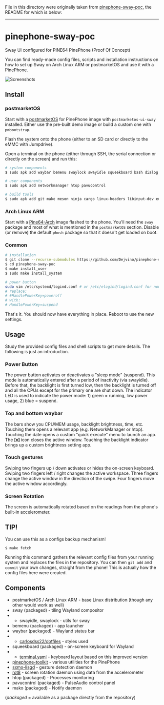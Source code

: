 
File in this directory were originally taken from [pinephone-sway-poc](https://github.com/Dejvino/pinephone-sway-poc), the README for which is below:

----


# pinephone-sway-poc
Sway UI configured for PINE64 PinePhone (Proof Of Concept)

You can find ready-made config files, scripts and installation instructions on how to set up Sway on Arch Linux ARM or postmarketOS and use it with a PinePhone.

![Screenshots](./screenshots.png)

## Install
### postmarketOS
Start with a [postmarketOS](https://wiki.postmarketos.org/wiki/PINE64_PinePhone_(pine64-pinephone)) for PinePhone image with `postmarketos-ui-sway` installed. Either use the pre-built demo image or build a custom one with `pmbootstrap`.

Flash the system onto the phone (either to an SD card or directly to the eMMC with Jumpdrive).

Open a terminal on the phone (either through SSH, the serial connection or directly on the screen) and run this:
```bash
# system components
$ sudo apk add waybar bemenu swaylock swayidle squeekboard bash dialog tzdata

# user components
$ sudo apk add networkmanager htop pavucontrol

# build tools
$ sudo apk add git make meson ninja cargo linux-headers libinput-dev eudev-dev
```

### Arch Linux ARM
Start with a [Pine64-Arch](https://github.com/dreemurrs-embedded/Pine64-Arch/) image flashed to the phone. You'll need the `sway` package and most of what is mentioned in the `postmarketOS` section. Disable (or remove) the default `phosh` package so that it doesn't get loaded on boot.

### Common
```bash
# installation
$ git clone --recurse-submodules https://github.com/Dejvino/pinephone-sway-poc
$ cd pinephone-sway-poc
$ make install_user
$ sudo make install_system

# power button
sudo vim /etc/systemd/logind.conf # or /etc/elogind/logind.conf for non-systemd distros (pmOS)
# replace:
# #HandlePowerKey=poweroff
# with:
# HandlePowerKey=suspend
```

That's it. You should now have everything in place. Reboot to use the new settings.

## Usage
Study the provided config files and shell scripts to get more details. The following is just an introduction.

### Power Button
The power button activates or deactivates a "sleep mode" (suspend). This mode is automatically entered after a period of inactivity (via swayidle). Before that, the backlight is first turned low, then the backlight is turned off and all the CPUs except for the primary one are shut down. The indicator LED is used to indicate the power mode: 1) green = running, low power usage, 2) blue = suspend.

### Top and bottom waybar
The bars show you CPU/MEM usage, backlight brightness, time, etc. Touching them opens a relevant app (e.g. NetworkManager or htop). Touching the date opens a custom "quick execute" menu to launch an app. The **[x]** icon closes the active window. Touching the backlight indicator brings up a custom brightness setting app.

### Touch gestures
Swiping two fingers up / down activates or hides the on-screen keyboard. Swiping two fingers left / right changes the active workspace. Three fingers change the active window in the direction of the swipe. Four fingers move the active window accordingly.

### Screen Rotation
The screen is automatically rotated based on the readings from the phone's built-in accelerometer.

## TIP!
You can use this as a configs backup mechanism!
```
$ make fetch
```
Running this command gathers the relevant config files from your running system and replaces the files in the repository. You can then `git add` and `commit` your own changes, straight from the phone! This is actually how the config files here were created.

## Components
* postmarketOS / Arch Linux ARM - base Linux distribution (though any other would work as well)
* sway (packaged) - tiling Wayland compositor
* * swayidle, swaylock - utils for sway
* bemenu (packaged) - app launcher
* waybar (packaged) - Wayland status bar
* * [carlosdss22/dotfiles](https://github.com/carlosdss22/dotfiles/tree/master/waybar) - styles used
* squeekboard (packaged) - on-screen keyboard for Wayland
* * [terminal.yaml](https://source.puri.sm/btantau/squeekboard/blob/btantau-master-patch-76686/data/keyboards/terminal.yaml) - keyboard layout based on this improved version
* [pinephone-toolkit](https://github.com/Dejvino/pinephone-toolkit) - various utilities for the PinePhone
* [sxmo-lisgd](https://git.sr.ht/~mil/lisgd) - gesture detection daemon
* [rot8](https://github.com/efernau/rot8) - screen rotation daemon using data from the accelerometer
* htop (packaged) - Processes monitoring
* pavucontrol (packaged) - PulseAudio control panel
* mako (packaged) - Notify daemon

(*packaged* = available as a package directly from the repository)

